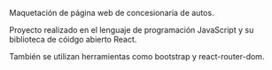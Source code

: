 Maquetación de página web de concesionaria de autos. 

Proyecto realizado en el lenguaje de programación JavaScript y su biblioteca de cóidgo abierto React. 

También se utilizan herramientas como bootstrap y react-router-dom.   
